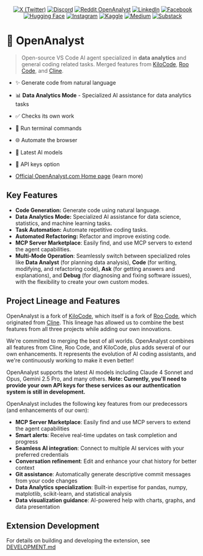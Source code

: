 <p align="center">
  <a href="https://x.com/OpenAnalystInc"><img src="https://img.shields.io/badge/twitter-follow/OpenAnalystInc?style=flat&logo=x&color=555" alt="X (Twitter)"></a>
  <a href="https://discord.gg/Nr9UTZub"><img src="https://img.shields.io/badge/Discord-OpenAnalyst-5865F2?style=flat&logo=discord&logoColor=white" alt="Discord"></a>
  <a href="https://www.reddit.com/r/OpenAnalyst/"><img src="https://img.shields.io/badge/Reddit-OpenAnalyst-FF4500?style=flat&logo=reddit&logoColor=white" alt="Reddit OpenAnalyst"></a>
  <a href="https://www.linkedin.com/in/openanalyst-inc/"><img src="https://img.shields.io/badge/LinkedIn-openanalyst--inc-0077B5?style=flat&logo=linkedin&logoColor=white" alt="LinkedIn"></a>
  <a href="https://www.facebook.com/people/OpenAnalyst/61579648771575/"><img src="https://img.shields.io/badge/Facebook-OpenAnalyst-1877F2?style=flat&logo=facebook&logoColor=white" alt="Facebook"></a>
  <a href="https://huggingface.co/OpenAnalyst"><img src="https://img.shields.io/badge/🤗%20Hugging%20Face-OpenAnalyst-yellow" alt="Hugging Face"></a>
  <a href="https://www.instagram.com/openanalyst/"><img src="https://img.shields.io/badge/Instagram-openanalyst-E4405F?style=flat&logo=instagram&logoColor=white" alt="Instagram"></a>
  <a href="https://www.kaggle.com/openanalystinc"><img src="https://img.shields.io/badge/Kaggle-openanalystinc-20BEFF?style=flat&logo=kaggle&logoColor=white" alt="Kaggle"></a>
  <a href="https://medium.com/@openanalystinc"><img src="https://img.shields.io/badge/Medium-OpenAnalyst-00AB6C?style=flat&logo=medium&logoColor=white" alt="Medium"></a>
  <a href="https://substack.com/@openanalyst"><img src="https://img.shields.io/badge/Substack-OpenAnalyst-FF6719?style=flat&logo=substack&logoColor=white" alt="Substack"></a>
</p>

# 🚀 OpenAnalyst

> Open-source VS Code AI agent specialized in **data analytics** and general coding related tasks. Merged features from [KiloCode](https://github.com/Kilo-Org/kilocode), [Roo Code](https://github.com/RooVetGit/Roo-Code), and [Cline](https://github.com/cline/cline).

- ✨ Generate code from natural language
- 📊 **Data Analytics Mode** - Specialized AI assistance for data analytics tasks
- ✅ Checks its own work
- 🧪 Run terminal commands
- 🌐 Automate the browser
- 🤖 Latest AI models
- 🎁 API keys option

- [Official OpenAnalyst.com Home page](https://openanalyst.com) (learn more)

## Key Features

- **Code Generation:** Generate code using natural language.
- **Data Analytics Mode:** Specialized AI assistance for data science, statistics, and machine learning tasks.
- **Task Automation:** Automate repetitive coding tasks.
- **Automated Refactoring:** Refactor and improve existing code.
- **MCP Server Marketplace**: Easily find, and use MCP servers to extend the agent capabilities.
- **Multi-Mode Operation**: Seamlessly switch between specialized roles like **Data Analyst** (for planning data analysis), **Code** (for writing, modifying, and refactoring code), **Ask** (for getting answers and explanations), and **Debug** (for diagnosing and fixing software issues), with the flexibility to create your own custom modes.

## Project Lineage and Features

OpenAnalyst is a fork of [KiloCode](https://github.com/KiloCode/KiloCode), which itself is a fork of [Roo Code](https://github.com/RooVetGit/Roo-Code), which originated from [Cline](https://github.com/cline/cline). This lineage has allowed us to combine the best features from all three projects while adding our own innovations.

We're committed to merging the best of all worlds. OpenAnalyst combines all features from Cline, Roo Code, and KiloCode, plus adds several of our own enhancements. It represents the evolution of AI coding assistants, and we're continuously working to make it even better!

OpenAnalyst supports the latest AI models including Claude 4 Sonnet and Opus, Gemini 2.5 Pro, and many others. **Note: Currently, you'll need to provide your own API keys for these services as our authentication system is still in development.**

OpenAnalyst includes the following key features from our predecessors (and enhancements of our own):

- **MCP Server Marketplace**: Easily find and use MCP servers to extend the agent capabilities
- **Smart alerts**: Receive real-time updates on task completion and progress
- **Seamless AI integration**: Connect to multiple AI services with your preferred credentials
- **Conversation refinement**: Edit and enhance your chat history for better context
- **Git assistance**: Automatically generate descriptive commit messages from your code changes
- **Data Analytics specialization**: Built-in expertise for pandas, numpy, matplotlib, scikit-learn, and statistical analysis
- **Data visualization guidance**: AI-powered help with charts, graphs, and data presentation

## Extension Development

For details on building and developing the extension, see [DEVELOPMENT.md](/DEVELOPMENT.md)